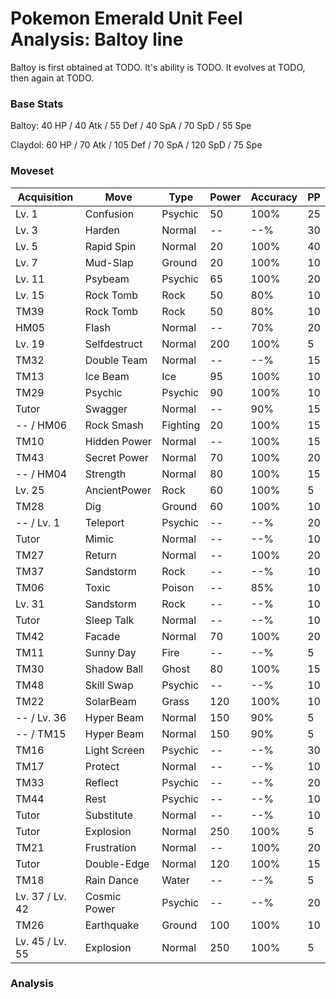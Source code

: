# Pokemon Emerald Unit Feel Analysis: Baltoy line

Baltoy is first obtained at TODO. It's ability is TODO. It evolves at TODO, then again at TODO.

### Base Stats

Baltoy: 40 HP / 40 Atk / 55 Def / 40 SpA / 70 SpD / 55 Spe

Claydol: 60 HP / 70 Atk / 105 Def / 70 SpA / 120 SpD / 75 Spe

### Moveset

|Acquisition    |Move        |Type    |Power|Accuracy|PP |
|---            |---         |---     |---  |---     |---|
|Lv. 1          |Confusion   |Psychic |50   |100%    |25 |
|Lv. 3          |Harden      |Normal  |--   |--%     |30 |
|Lv. 5          |Rapid Spin  |Normal  |20   |100%    |40 |
|Lv. 7          |Mud-Slap    |Ground  |20   |100%    |10 |
|Lv. 11         |Psybeam     |Psychic |65   |100%    |20 |
|Lv. 15         |Rock Tomb   |Rock    |50   |80%     |10 |
|TM39           |Rock Tomb   |Rock    |50   |80%     |10 |
|HM05           |Flash       |Normal  |--   |70%     |20 |
|Lv. 19         |Selfdestruct|Normal  |200  |100%    |5  |
|TM32           |Double Team |Normal  |--   |--%     |15 |
|TM13           |Ice Beam    |Ice     |95   |100%    |10 |
|TM29           |Psychic     |Psychic |90   |100%    |10 |
|Tutor          |Swagger     |Normal  |--   |90%     |15 |
|-- / HM06      |Rock Smash  |Fighting|20   |100%    |15 |
|TM10           |Hidden Power|Normal  |--   |100%    |15 |
|TM43           |Secret Power|Normal  |70   |100%    |20 |
|-- / HM04      |Strength    |Normal  |80   |100%    |15 |
|Lv. 25         |AncientPower|Rock    |60   |100%    |5  |
|TM28           |Dig         |Ground  |60   |100%    |10 |
|-- / Lv. 1     |Teleport    |Psychic |--   |--%     |20 |
|Tutor          |Mimic       |Normal  |--   |--%     |10 |
|TM27           |Return      |Normal  |--   |100%    |20 |
|TM37           |Sandstorm   |Rock    |--   |--%     |10 |
|TM06           |Toxic       |Poison  |--   |85%     |10 |
|Lv. 31         |Sandstorm   |Rock    |--   |--%     |10 |
|Tutor          |Sleep Talk  |Normal  |--   |--%     |10 |
|TM42           |Facade      |Normal  |70   |100%    |20 |
|TM11           |Sunny Day   |Fire    |--   |--%     |5  |
|TM30           |Shadow Ball |Ghost   |80   |100%    |15 |
|TM48           |Skill Swap  |Psychic |--   |--%     |10 |
|TM22           |SolarBeam   |Grass   |120  |100%    |10 |
|-- / Lv. 36    |Hyper Beam  |Normal  |150  |90%     |5  |
|-- / TM15      |Hyper Beam  |Normal  |150  |90%     |5  |
|TM16           |Light Screen|Psychic |--   |--%     |30 |
|TM17           |Protect     |Normal  |--   |--%     |10 |
|TM33           |Reflect     |Psychic |--   |--%     |20 |
|TM44           |Rest        |Psychic |--   |--%     |10 |
|Tutor          |Substitute  |Normal  |--   |--%     |10 |
|Tutor          |Explosion   |Normal  |250  |100%    |5  |
|TM21           |Frustration |Normal  |--   |100%    |20 |
|Tutor          |Double-Edge |Normal  |120  |100%    |15 |
|TM18           |Rain Dance  |Water   |--   |--%     |5  |
|Lv. 37 / Lv. 42|Cosmic Power|Psychic |--   |--%     |20 |
|TM26           |Earthquake  |Ground  |100  |100%    |10 |
|Lv. 45 / Lv. 55|Explosion   |Normal  |250  |100%    |5  |

### Analysis